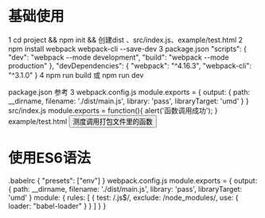 # 基础使用
1 cd project  &&  npm init  &&  创建dist 、src/index.js、example/test.html
2 npm install webpack webpack-cli --save-dev
3 package.json
"scripts": {
"dev": "webpack --mode development",
"build": "webpack --mode production"
},
"devDependencies": {
"webpack": "^4.16.3",
"webpack-cli": "^3.1.0"
}
4 npm run build 或 npm run dev

package.json
参考 3
webpack.config.js
module.exports = {
output: {
path: __dirname,
filename: './dist/main.js',
library: 'pass',
libraryTarget: 'umd'
}
}
src/index.js
module.exports = function(){
alert('函数调用成功');
}
example/test.html
<button id="btn">测度调用打包文件里的函数</button>
<script src="../dist/main.js"></script>
<script> document.getElementById('btn').onclick = function(){ pass() } </script>


# 使用ES6语法
.babelrc
{
"presets": ["env"]
}
webpack.config.js
module.exports = {
output: {
path: __dirname,
filename: './dist/main.js',
library: 'pass',
libraryTarget: 'umd'
}
module: {
rules: [
{
test: /\.js$/,
exclude: /node_modules/,
use: {
loader: "babel-loader"
}
}
]
}
}
